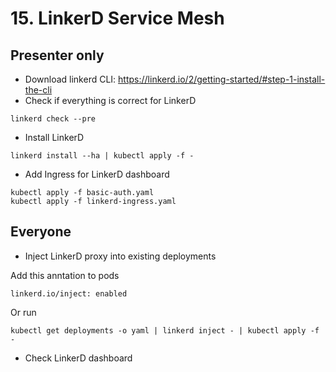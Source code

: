 # 15. LinkerD Service Mesh

## Presenter only

* Download linkerd CLI: https://linkerd.io/2/getting-started/#step-1-install-the-cli
* Check if everything is correct for LinkerD
```
linkerd check --pre
```
* Install LinkerD
```
linkerd install --ha | kubectl apply -f -
```
* Add Ingress for LinkerD dashboard
```
kubectl apply -f basic-auth.yaml
kubectl apply -f linkerd-ingress.yaml
```

## Everyone

* Inject LinkerD proxy into existing deployments

Add this anntation to pods
```
linkerd.io/inject: enabled
```

Or run

```
kubectl get deployments -o yaml | linkerd inject - | kubectl apply -f -
```
* Check LinkerD dashboard
